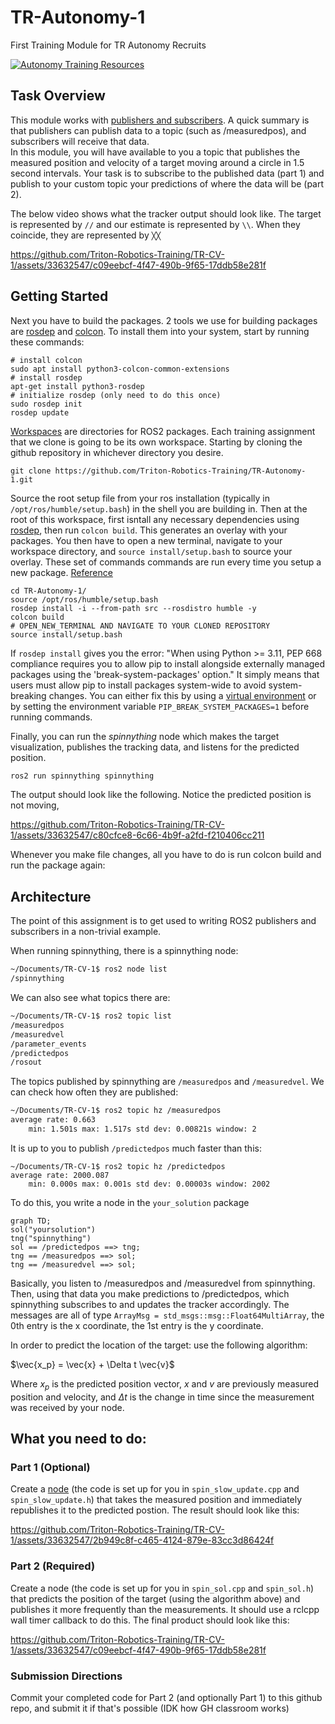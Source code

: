 # TR-Autonomy-1
First Training Module for TR Autonomy Recruits

[![Autonomy Training Resources](https://img.shields.io/badge/CV-%20Training%20Resources-eac817?labelColor=2a77a2&style=for-the-badge)](https://github.com/Triton-Robotics-Training/TR-CV-0/blob/main/resources.md)

## Task Overview

This module works with [publishers and subscribers](https://docs.ros.org/en/humble/Tutorials/Beginner-Client-Libraries/Writing-A-Simple-Cpp-Publisher-And-Subscriber.html). A quick summary is that publishers can publish data to a topic (such as /measuredpos), and subscribers will receive that data.  
In this module, you will have available to you a topic that publishes the measured position and velocity of a target moving around a circle in 1.5 second intervals. Your task is to subscribe to the published data (part 1) and publish to your custom topic your predictions of where the data will be (part 2).

The below video shows what the tracker output should look like. The target is represented by `//` and our estimate is represented by `\\`. When they coincide, they are represented by `╳╳`

https://github.com/Triton-Robotics-Training/TR-CV-1/assets/33632547/c09eebcf-4f47-490b-9f65-17ddb58e281f

## Getting Started

Next you have to build the packages. 2 tools we use for building packages are [rosdep](https://docs.ros.org/en/jazzy/Tutorials/Intermediate/Rosdep.html) and [colcon](https://docs.ros.org/en/humble/Tutorials/Beginner-Client-Libraries/Colcon-Tutorial.html). To install them into your system, start by running these commands:
```
# install colcon
sudo apt install python3-colcon-common-extensions
# install rosdep
apt-get install python3-rosdep
# initialize rosdep (only need to do this once)
sudo rosdep init
rosdep update
```
[Workspaces](https://docs.ros.org/en/humble/Tutorials/Beginner-Client-Libraries/Creating-A-Workspace/Creating-A-Workspace.html) are directories for ROS2 packages. Each training assignment that we clone is going to be its own workspace. Starting by cloning the github repository in whichever directory you desire.
```
git clone https://github.com/Triton-Robotics-Training/TR-Autonomy-1.git
```
Source the root setup file from your ros installation (typically in `/opt/ros/humble/setup.bash`) in the shell you are building in.
Then at the root of this workspace, first isntall any necessary dependencies using [rosdep](https://docs.ros.org/en/humble/Tutorials/Intermediate/Rosdep.html), then run `colcon build`. This generates an overlay with your packages. You then have to open a new terminal, navigate to your workspace directory, and `source install/setup.bash` to source your overlay. These set of commands commands are run every time you setup a new package. [Reference](https://docs.ros.org/en/humble/Tutorials/Beginner-Client-Libraries/Creating-A-Workspace/Creating-A-Workspace.html)
```
cd TR-Autonomy-1/
source /opt/ros/humble/setup.bash
rosdep install -i --from-path src --rosdistro humble -y
colcon build
# OPEN_NEW_TERMINAL AND NAVIGATE TO YOUR CLONED REPOSITORY
source install/setup.bash
```

If `rosdep install` gives you the error: "When using Python >= 3.11, PEP 668 compliance requires you to allow pip to install alongside externally managed packages using the 'break-system-packages' option." It simply means that users must allow pip to install packages system-wide to avoid system-breaking changes. You can either fix this by using a [virtual environment](https://packaging.python.org/en/latest/guides/installing-using-pip-and-virtual-environments/) or by setting the environment variable `PIP_BREAK_SYSTEM_PACKAGES=1` before running commands.

Finally, you can run the *spinnything* node which makes the target visualization, publishes the tracking data, and listens for the predicted position.
```bash
ros2 run spinnything spinnything
```

The output should look like the following. Notice the predicted position is not moving, 

https://github.com/Triton-Robotics-Training/TR-CV-1/assets/33632547/c80cfce8-6c66-4b9f-a2fd-f210406cc211

Whenever you make file changes, all you have to do is run colcon build and run the package again:

## Architecture

The point of this assignment is to get used to writing ROS2 publishers and subscribers in a non-trivial example.

When running spinnything, there is a spinnything node:
```bash
~/Documents/TR-CV-1$ ros2 node list
/spinnything
```

We can also see what topics there are:
```bash
~/Documents/TR-CV-1$ ros2 topic list
/measuredpos
/measuredvel
/parameter_events
/predictedpos
/rosout
```
The topics published by spinnything are `/measuredpos` and `/measuredvel`. We can check how often they are published:
```bash
~/Documents/TR-CV-1$ ros2 topic hz /measuredpos
average rate: 0.663
	min: 1.501s max: 1.517s std dev: 0.00821s window: 2
```
It is up to you to publish `/predictedpos` much faster than this:
```
~/Documents/TR-CV-1$ ros2 topic hz /predictedpos
average rate: 2000.087
	min: 0.000s max: 0.001s std dev: 0.00003s window: 2002
```

To do this, you write a node in the `your_solution` package

```mermaid
graph TD;
sol("yoursolution")
tng("spinnything")
sol == /predictedpos ==> tng;
tng == /measuredpos ==> sol;
tng == /measuredvel ==> sol;
```

Basically, you listen to /measuredpos and /measuredvel from spinnything. Then, using that data you make predictions to /predictedpos, which spinnything subscribes to and updates the tracker accordingly. The messages are all of type `ArrayMsg = std_msgs::msg::Float64MultiArray`, the 0th entry is the x coordinate, the 1st entry is the y coordinate.

In order to predict the location of the target: use the following algorithm:

$\vec{x_p} = \vec{x} + \Delta t \vec{v}$

Where $x_p$ is the predicted position vector, $x$ and $v$ are previously measured position and velocity, and $\Delta t$ is the change in time since the measurement was received by your node.

## What you need to do:

### Part 1 (Optional)

Create a [node](https://docs.ros.org/en/humble/Tutorials/Beginner-CLI-Tools/Understanding-ROS2-Nodes/Understanding-ROS2-Nodes.html) (the code is set up for you in `spin_slow_update.cpp` and `spin_slow_update.h`) that takes the measured position and immediately republishes it to the predicted postion. The result should look like this:

https://github.com/Triton-Robotics-Training/TR-CV-1/assets/33632547/2b949c8f-c465-4124-879e-83cc3d86424f

### Part 2 (Required)

Create a node (the code is set up for you in `spin_sol.cpp` and `spin_sol.h`) that predicts the position of the target (using the algorithm above) and publishes it more frequently than the measurements. It should use a rclcpp wall timer callback to do this. The final product should look like this:

https://github.com/Triton-Robotics-Training/TR-CV-1/assets/33632547/c09eebcf-4f47-490b-9f65-17ddb58e281f

### Submission Directions

Commit your completed code for Part 2 (and optionally Part 1) to this github repo, and submit it if that's possible (IDK how GH classroom works)
